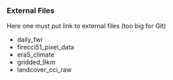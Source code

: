 ### External Files

Here one must put link to external files (too big for Git)

* daily_fwi
* firecci51_pixel_data
* era5_climate
* gridded_9km
* landcover_cci_raw

